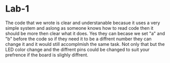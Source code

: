 # Lab-1


The code that we wrote is clear and understanable becasue it uses a very simple system and aslong as someone knows how to read code then it should be more then clear what it does.
Yes they can becase we set "a" and "b" before the code so if they need it to be a diffrent number they can change it and it would still accomplmish the same task. Not only that but the LED color change and the diffrent pins could be changed to suit your prefrence if the board is slighly diffrent. 
